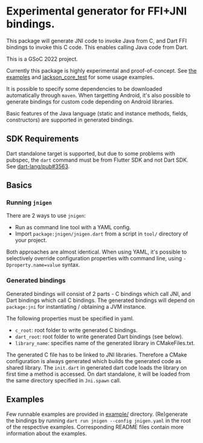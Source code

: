 # Experimental generator for FFI+JNI bindings.

This package will generate JNI code to invoke Java from C, and Dart FFI bindings to invoke this C code.
This enables calling Java code from Dart.

This is a GSoC 2022 project.

Currently this package is highly experimental and proof-of-concept. See [the examples](example/) and [jackson_core_test](test/jackson_core_test) for some usage examples.

It is possible to specify some dependencies to be downloaded automatically through `maven`. When targetting Android, it's also possible to generate bindings for custom code depending on Android libraries.

Basic features of the Java language (static and instance methods, fields, constructors) are supported in generated bindings.

## SDK Requirements
Dart standalone target is supported, but due to some problems with pubspec, the `dart` command must be from Flutter SDK and not Dart SDK. See [dart-lang/pub#3563](https://github.com/dart-lang/pub/issues/3563).

## Basics
### Running `jnigen`
There are 2 ways to use `jnigen`:

* Run as command line tool with a YAML config.
* Import `package:jnigen/jnigen.dart` from a script in `tool/` directory of your project.

Both approaches are almost identical. When using YAML, it's possible to selectively override configuration properties with command line, using `-Dproperty.name=value` syntax.

### Generated bindings
Generated bindings will consist of 2 parts - C bindings which call JNI, and Dart bindings which call C bindings. The generated bindings will depend on `package:jni` for instantiating / obtaining a JVM instance.

The following properties must be specified in yaml.

* `c_root`: root folder to write generated C bindings.
* `dart_root`: root folder to write generated Dart bindings (see below).
* `library_name`: specifies name of the generated library in CMakeFiles.txt.

The generated C file has to be linked to JNI libraries. Therefore a CMake configuration is always generated which builds the generated code as shared library. The `init.dart` in generated dart code loads the library on first time a method is accessed. On dart standalone, it will be loaded from the same directory specified in `Jni.spawn` call.

## Examples
Few runnable examples are provided in [example/](example/) directory. (Re)generate the bindings by running `dart run jnigen --config jnigen.yaml` in the root of the respective examples. Corresponding README files contain more information about the examples.
